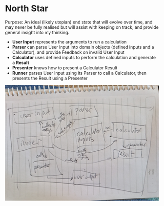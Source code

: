 # North Star

Purpose: An ideal (likely utopian) end state that will evolve over time, and may never be fully realised but will assist with keeping on track, and provide general insight into my thinking.

- **User Input** represents the arguments to run a calculation
- **Parser** can parse User Input into domain objects (defined inputs and a Calculator), and provide Feedback on invalid User Input
- **Calculator** uses defined inputs to perform the calculation and generate a **Result**
- **Presenter** knows how to present a Calculator Result
- **Runner** parses User Input using its Parser to call a Calculator, then presents the Result using a Presenter

![Initial system diagram](./images/initial_system_diagram.jpg)
